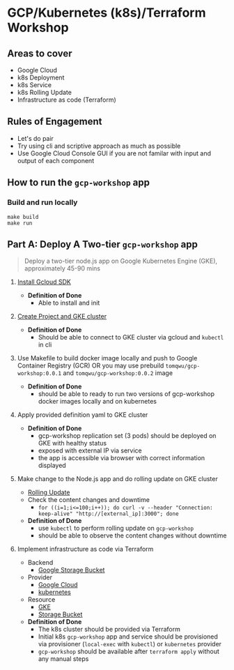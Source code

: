 # GCP/Kubernetes (k8s)/Terraform Workshop

## Areas to cover

* Google Cloud
* k8s Deployment
* k8s Service
* k8s Rolling Update
* Infrastructure as code (Terraform)

## Rules of Engagement

* Let's do pair
* Try using cli and scriptive approach as much as possible
* Use Google Cloud Console GUI if you are not familar with input and output of each component

## How to run the `gcp-workshop` app

### Build and run locally

```shell
make build
make run
```

## Part A: Deploy A Two-tier `gcp-workshop` app

> Deploy a two-tier node.js app on Google Kubernetes Engine (GKE), approximately 45-90 mins

1.  [Install Gcloud SDK](https://cloud.google.com/sdk/docs/quickstart-macos)
    * **Definition of Done**
      * Able to install and init
1.  [Create Project and GKE cluster](https://cloud.google.com/kubernetes-engine/docs/concepts/kubernetes-engine-overview)
    * **Definition of Done**
      * Should be able to connect to GKE cluster via gcloud and `kubectl` in cli
1.  Use Makefile to build docker image locally and push to Google Container Registry (GCR) OR you may use prebuild `tomqwu/gcp-workshop:0.0.1` and `tomqwu/gcp-workshop:0.0.2` image
    * **Definition of Done**
      * should be able to ready to run two versions of gcp-workshop docker images locally and on kubernetes
1.  Apply provided definition yaml to GKE cluster
    * **Definition of Done**
      * gcp-workshop replication set (3 pods) should be deployed on GKE with healthy status
      * exposed with external IP via service
      * the app is accessible via browser with correct information displayed
1.  Make change to the Node.js app and do rolling update on GKE cluster

    * [Rolling Update](https://kubernetes.io/docs/tasks/run-application/rolling-update-replication-controller/)
    * Check the content changes and downtime
      * `for ((i=1;i<=100;i++)); do curl -v --header "Connection: keep-alive" "http://[external_ip]:3000"; done`
    * **Definition of Done**
      * use `kubectl` to perform rolling update on `gcp-workshop`
      * should be able to observe the content changes without downtime

1.  Implement infrastructure as code via Terraform
    * Backend
      * [Google Storage Bucket](https://www.terraform.io/docs/backends/types/gcs.html)
    * Provider
      * [Google Cloud](https://www.terraform.io/docs/providers/google/index.html)
      * [kubernetes](https://www.terraform.io/docs/providers/kubernetes/index.html)
    * Resource
      * [GKE](https://www.terraform.io/docs/providers/google/r/container_cluster.html#)
      * [Storage Bucket](https://www.terraform.io/docs/providers/google/r/storage_bucket.html)
    * **Definition of Done**
      * The k8s cluster should be provided via Terraform
      * Initial k8s `gcp-workshop` app and service should be provisioned via provisioner (`local-exec` with `kubectl`) or `kubernetes` provider
      * `gcp-workshop` should be available after `terraform apply` without any manual steps
